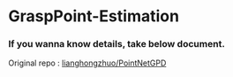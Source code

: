 # GraspPoint-Estimation


### If you wanna know details, take below document.
Original repo : [lianghongzhuo/PointNetGPD](https://github.com/lianghongzhuo/PointNetGPD/tree/336eb9e9cbb534dea36b3e92e0d1b7adef13d7f3)


